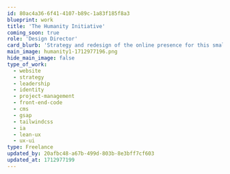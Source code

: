 ```yaml
---
id: 80ac4a36-6f41-4107-b89c-1a83f185f8a3
blueprint: work
title: 'The Humanity Initiative'
coming_soon: true
role: 'Design Director'
card_blurb: 'Strategy and redesign of the online presence for this small non-profit organization'
main_image: humanity1-1712977196.png
hide_main_image: false
type_of_work:
  - website
  - strategy
  - leadership
  - identity
  - project-management
  - front-end-code
  - cms
  - gsap
  - tailwindcss
  - ia
  - lean-ux
  - ux-ui
type: Freelance
updated_by: 20afbc48-a67b-499d-803b-8e3bff7cf603
updated_at: 1712977199
---
```

